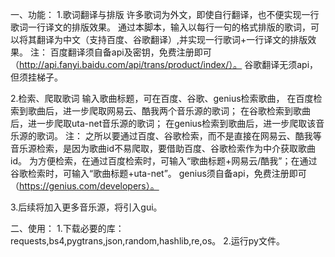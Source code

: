 一、功能：
1.歌词翻译与排版
许多歌词为外文，即使自行翻译，也不便实现一行歌词一行译文的排版效果。
通过本脚本，输入以每行一句的格式排版的歌词，可以将其翻译为中文（支持百度、谷歌翻译）,并实现一行歌词+一行译文的排版效果。
注：
百度翻译须自备api及密钥，免费注册即可（http://api.fanyi.baidu.com/api/trans/product/index/）。
谷歌翻译无须api，但须挂梯子。

2.检索、爬取歌词
输入歌曲标题，可在百度、谷歌、genius检索歌曲，
在百度检索到歌曲后，进一步爬取网易云、酷我两个音乐源的歌词；
在谷歌检索到歌曲后，进一步爬取uta-net音乐源的歌词；
在genius检索到歌曲后，进一步爬取该音乐源的歌词。
注：
之所以要通过百度、谷歌检索，而不是直接在网易云、酷我等音乐源检索，是因为歌曲id不易爬取，要借助百度、谷歌检索作为中介获取歌曲id。
为方便检索，在通过百度检索时，可输入“歌曲标题+网易云/酷我”；在通过谷歌检索时，可输入“歌曲标题+uta-net”。
genius须自备api，免费注册即可（https://genius.com/developers）。

3.后续将加入更多音乐源，将引入gui。

二、使用：
1.下载必要的库：requests,bs4,pygtrans,json,random,hashlib,re,os。
2.运行py文件。


